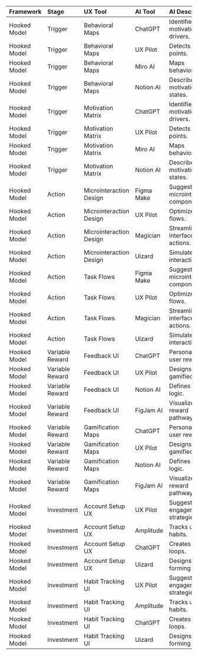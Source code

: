 | Framework    | Stage           | UX Tool                 | AI Tool    | AI Description                        |
|:-------------|:----------------|:------------------------|:-----------|:--------------------------------------|
| Hooked Model | Trigger         | Behavioral Maps         | ChatGPT    | Identifies motivational drivers.      |
| Hooked Model | Trigger         | Behavioral Maps         | UX Pilot   | Detects trigger points.               |
| Hooked Model | Trigger         | Behavioral Maps         | Miro AI    | Maps behaviors.                       |
| Hooked Model | Trigger         | Behavioral Maps         | Notion AI  | Describes motivation states.          |
| Hooked Model | Trigger         | Motivation Matrix       | ChatGPT    | Identifies motivational drivers.      |
| Hooked Model | Trigger         | Motivation Matrix       | UX Pilot   | Detects trigger points.               |
| Hooked Model | Trigger         | Motivation Matrix       | Miro AI    | Maps behaviors.                       |
| Hooked Model | Trigger         | Motivation Matrix       | Notion AI  | Describes motivation states.          |
| Hooked Model | Action          | Microinteraction Design | Figma Make | Suggests microinteraction components. |
| Hooked Model | Action          | Microinteraction Design | UX Pilot   | Optimizes user flows.                 |
| Hooked Model | Action          | Microinteraction Design | Magician   | Streamlines interface actions.        |
| Hooked Model | Action          | Microinteraction Design | Uizard     | Simulates interactions.               |
| Hooked Model | Action          | Task Flows              | Figma Make | Suggests microinteraction components. |
| Hooked Model | Action          | Task Flows              | UX Pilot   | Optimizes user flows.                 |
| Hooked Model | Action          | Task Flows              | Magician   | Streamlines interface actions.        |
| Hooked Model | Action          | Task Flows              | Uizard     | Simulates interactions.               |
| Hooked Model | Variable Reward | Feedback UI             | ChatGPT    | Personalizes user rewards.            |
| Hooked Model | Variable Reward | Feedback UI             | UX Pilot   | Designs gamified flows.               |
| Hooked Model | Variable Reward | Feedback UI             | Notion AI  | Defines reward logic.                 |
| Hooked Model | Variable Reward | Feedback UI             | FigJam AI  | Visualizes reward pathways.           |
| Hooked Model | Variable Reward | Gamification Maps       | ChatGPT    | Personalizes user rewards.            |
| Hooked Model | Variable Reward | Gamification Maps       | UX Pilot   | Designs gamified flows.               |
| Hooked Model | Variable Reward | Gamification Maps       | Notion AI  | Defines reward logic.                 |
| Hooked Model | Variable Reward | Gamification Maps       | FigJam AI  | Visualizes reward pathways.           |
| Hooked Model | Investment      | Account Setup UX        | UX Pilot   | Suggests engagement strategies.       |
| Hooked Model | Investment      | Account Setup UX        | Amplitude  | Tracks user habits.                   |
| Hooked Model | Investment      | Account Setup UX        | ChatGPT    | Creates habit loops.                  |
| Hooked Model | Investment      | Account Setup UX        | Uizard     | Designs habit-forming flows.          |
| Hooked Model | Investment      | Habit Tracking UI       | UX Pilot   | Suggests engagement strategies.       |
| Hooked Model | Investment      | Habit Tracking UI       | Amplitude  | Tracks user habits.                   |
| Hooked Model | Investment      | Habit Tracking UI       | ChatGPT    | Creates habit loops.                  |
| Hooked Model | Investment      | Habit Tracking UI       | Uizard     | Designs habit-forming flows.          |